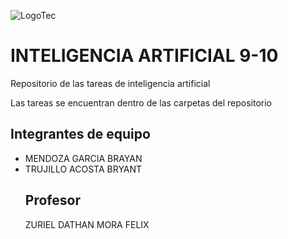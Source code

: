 ![LogoTec](https://user-images.githubusercontent.com/84739791/190865224-96714792-c66d-49a1-ab3a-5ee799765257.png)
# INTELIGENCIA ARTIFICIAL 9-10 
Repositorio de las tareas de inteligencia artificial 
<p>Las tareas se encuentran dentro de las carpetas del repositorio<p>
<h2>Integrantes de equipo</h2>
<ul>
<li>MENDOZA GARCIA BRAYAN</li>
<li>TRUJILLO ACOSTA BRYANT </li>
<h2>Profesor</h2>
<p>ZURIEL DATHAN MORA FELIX</p>
